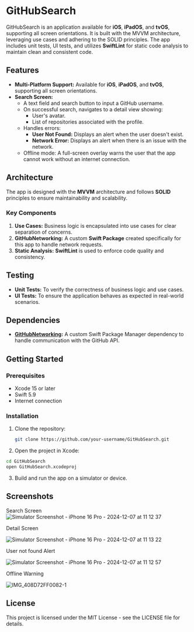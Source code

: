 # GitHubSearch

GitHubSearch is an application available for **iOS**, **iPadOS**, and **tvOS**, supporting all screen orientations. It is built with the MVVM architecture, leveraging use cases and adhering to the SOLID principles. The app includes unit tests, UI tests, and utilizes **SwiftLint** for static code analysis to maintain clean and consistent code.

## Features

- **Multi-Platform Support:** Available for **iOS**, **iPadOS**, and **tvOS**, supporting all screen orientations.
- **Search Screen:** 
  - A text field and search button to input a GitHub username.
  - On successful search, navigates to a detail view showing:
    - User's avatar.
    - List of repositories associated with the profile.
  - Handles errors:
    - **User Not Found:** Displays an alert when the user doesn't exist.
    - **Network Error:** Displays an alert when there is an issue with the network.
  - Offline mode: A full-screen overlay warns the user that the app cannot work without an internet connection.

## Architecture

The app is designed with the **MVVM** architecture and follows **SOLID** principles to ensure maintainability and scalability. 

### Key Components

1. **Use Cases:** Business logic is encapsulated into use cases for clear separation of concerns.
2. **GitHubNetworking:** A custom **Swift Package** created specifically for this app to handle network requests.
3. **Static Analysis:** **SwiftLint** is used to enforce code quality and consistency.

## Testing

- **Unit Tests:** To verify the correctness of business logic and use cases.
- **UI Tests:** To ensure the application behaves as expected in real-world scenarios.

## Dependencies

- **[GitHubNetworking](#):** A custom Swift Package Manager dependency to handle communication with the GitHub API.

## Getting Started

### Prerequisites

- Xcode 15 or later
- Swift 5.9
- Internet connection

### Installation

1. Clone the repository:
   ```bash
   git clone https://github.com/your-username/GitHubSearch.git
   ```
2.	Open the project in Xcode:
   ```bash
   cd GitHubSearch
   open GitHubSearch.xcodeproj
   ```
3.	Build and run the app on a simulator or device.

## Screenshots

Search Screen
![Simulator Screenshot - iPhone 16 Pro - 2024-12-07 at 11 12 37](https://github.com/user-attachments/assets/1b368627-ec73-42de-ac11-a9a21960ae90)


Detail Screen

![Simulator Screenshot - iPhone 16 Pro - 2024-12-07 at 11 13 22](https://github.com/user-attachments/assets/97335dc8-0502-421a-9ad7-70fc27ab4e9a)

User not found Alert

![Simulator Screenshot - iPhone 16 Pro - 2024-12-07 at 11 12 57](https://github.com/user-attachments/assets/b0d11333-ebfa-4965-a6be-ae8de991b9a0)

Offline Warning

![IMG_408D72FF0082-1](https://github.com/user-attachments/assets/c8cb8b3d-dd05-4d34-b468-1339cfc489db)

## License

This project is licensed under the MIT License - see the LICENSE file for details.
